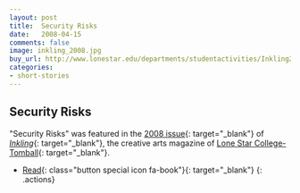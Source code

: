 ```yaml
---
layout: post
title:  Security Risks
date:   2008-04-15
comments: false
image: inkling_2008.jpg
buy_url: http://www.lonestar.edu/departments/studentactivities/Inkling2008.pdf
categories:
- short-stories
---
```


## Security Risks

"Security Risks" was featured in the [2008 issue][inkling2008]{: target="_blank"} of [*Inkling*][inkling]{: target="_blank"}, the creative
arts magazine of [Lone Star College-Tomball][lsc]{: target="_blank"}.

- [Read][inkling2008]{: class="button special icon fa-book"}{: target="_blank"}
{: .actions}

<br />
<br />
<br />
<br />
<br />
<br />
<br />
<br />

[inkling2008]:http://www.lonestar.edu/departments/studentactivities/Inkling_2008.pdf
[inkling]:http://www.lonestar.edu/past-inkling-issues.htm
[lsc]:http://www.lonestar.edu/tomball.htm
